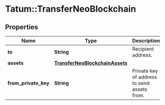 # Tatum::TransferNeoBlockchain

## Properties
Name | Type | Description | Notes
------------ | ------------- | ------------- | -------------
**to** | **String** | Recipient address. | 
**assets** | [**TransferNeoBlockchainAssets**](TransferNeoBlockchainAssets.md) |  | 
**from_private_key** | **String** | Private key of address to send assets from. | 

